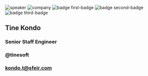 <!-- .slide: class="speaker-slide blue" -->
![speaker](assets/images/speaker/tine-kondo/tko.jpg)
![company](assets/images/logo-sfeir-blanc.png)
![badge first-badge](assets/images/speaker/tine-kondo/nxrocks.png)
![badge second-badge](assets/images/speaker/tine-kondo/nx-champion.png)
![badge third-badge](assets/images/speaker/tine-kondo/oss-projects.png)
<h2>Tine <span>Kondo</span></h2>

### Senior Staff Engineer
<!-- .element: class="icon-rule icon-first" -->

### @tinesoft
<!-- .element: class="icon-twitter icon-second" -->
### kondo.t@sfeir.com
<!-- .element: class="icon-mail icon-third"-->
